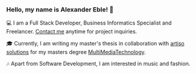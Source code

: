 ### Hello, my name is Alexander Eble! :wave:

:computer: I am a Full Stack Developer, Business Informatics Specialist and Freelancer. [Contact me](https://alexander-eble.me/en/contact) anytime for project inquiries.

:mortar_board: Currently, I am writing my master's thesis in collaboration with [artiso solutions](https://www.artiso.com) for my masters degree [MultiMediaTechnology](https://www.fh-salzburg.ac.at/studium/dmk/multimediatechnology-master).

:notes: Apart from Software Development, I am interested in music and fashion.


